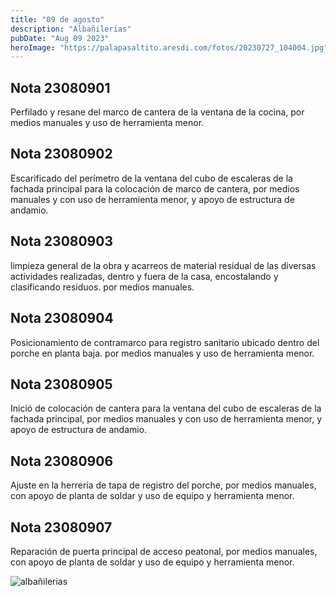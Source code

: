 ```yaml
---
title: "09 de agosto"
description: "Albañilerias"
pubDate: "Aug 09 2023"
heroImage: "https://palapasaltito.aresdi.com/fotos/20230727_104004.jpg"
---
```


## Nota 23080901

Perfilado y resane del marco de cantera de la ventana de la cocina, por medios manuales y uso de herramienta menor. 

## Nota 23080902

Escarificado  del perímetro de la ventana del cubo de escaleras de la fachada principal para la colocación de marco de cantera, por medios manuales y con uso de herramienta menor, y apoyo de estructura de andamio.

## Nota 23080903

limpieza general de la obra y acarreos de material residual de las diversas actividades realizadas, dentro y fuera de la casa, encostalando y clasificando residuos. por medios manuales. 

## Nota 23080904

Posicionamiento de contramarco para registro sanitario ubicado dentro del porche en planta baja. por medios manuales y uso de herramienta menor. 

## Nota 23080905

Inició de colocación de cantera para la ventana del cubo de escaleras de la fachada principal, por medios manuales y con uso de herramienta menor, y apoyo de estructura de andamio.

## Nota 23080906

Ajuste en la herreria de tapa de registro del porche, por medios manuales, con apoyo de planta de soldar y uso de equipo y herramienta menor. 

## Nota 23080907

Reparación de puerta principal de acceso peatonal, por medios manuales, con apoyo de planta de soldar y uso de equipo y herramienta menor. 







![albañilerias](https://palapasaltito.aresdi.com/fotos/20230810-WA0014.jpg "albañilerias")





